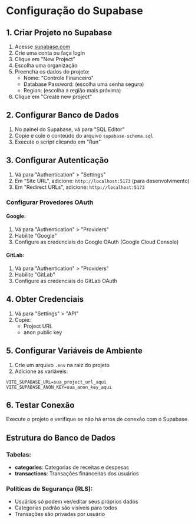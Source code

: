 # Configuração do Supabase

## 1. Criar Projeto no Supabase

1. Acesse [supabase.com](https://supabase.com)
2. Crie uma conta ou faça login
3. Clique em "New Project"
4. Escolha uma organização
5. Preencha os dados do projeto:
   - Nome: "Controle Financeiro"
   - Database Password: (escolha uma senha segura)
   - Region: (escolha a região mais próxima)
6. Clique em "Create new project"

## 2. Configurar Banco de Dados

1. No painel do Supabase, vá para "SQL Editor"
2. Copie e cole o conteúdo do arquivo `supabase-schema.sql`
3. Execute o script clicando em "Run"

## 3. Configurar Autenticação

1. Vá para "Authentication" > "Settings"
2. Em "Site URL", adicione: `http://localhost:5173` (para desenvolvimento)
3. Em "Redirect URLs", adicione: `http://localhost:5173`

### Configurar Provedores OAuth

#### Google:
1. Vá para "Authentication" > "Providers"
2. Habilite "Google"
3. Configure as credenciais do Google OAuth (Google Cloud Console)

#### GitLab:
1. Vá para "Authentication" > "Providers"
2. Habilite "GitLab"
3. Configure as credenciais do GitLab OAuth

## 4. Obter Credenciais

1. Vá para "Settings" > "API"
2. Copie:
   - Project URL
   - anon public key

## 5. Configurar Variáveis de Ambiente

1. Crie um arquivo `.env` na raiz do projeto
2. Adicione as variáveis:

```env
VITE_SUPABASE_URL=sua_project_url_aqui
VITE_SUPABASE_ANON_KEY=sua_anon_key_aqui
```

## 6. Testar Conexão

Execute o projeto e verifique se não há erros de conexão com o Supabase.

## Estrutura do Banco de Dados

### Tabelas:

- **categories**: Categorias de receitas e despesas
- **transactions**: Transações financeiras dos usuários

### Políticas de Segurança (RLS):

- Usuários só podem ver/editar seus próprios dados
- Categorias padrão são visíveis para todos
- Transações são privadas por usuário

